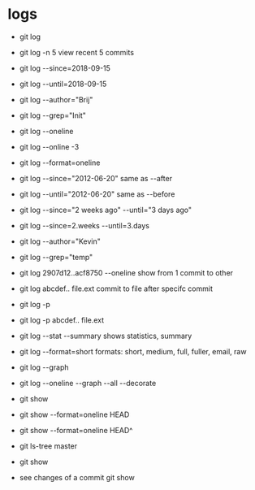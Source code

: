 # logs
- git log
- git log -n 5
  view recent 5 commits
- git log --since=2018-09-15
- git log --until=2018-09-15
- git log --author="Brij"
- git log --grep="Init"
- git log --oneline
- git log --online -3
- git log --format=oneline
- git log --since="2012-06-20"
same as --after
- git log --until="2012-06-20"
same as --before
- git log --since="2 weeks ago" --until="3 days ago"
- git log --since=2.weeks --until=3.days
- git log --author="Kevin"
- git log --grep="temp"
- git log 2907d12..acf8750 --oneline
show from 1 commit to other
- git log abcdef.. file.ext
commit to file after specifc commit
- git log -p
- git log -p abcdef.. file.ext
- git log --stat --summary
shows statistics, summary
- git log --format=short
  formats: short, medium, full, fuller, email, raw
- git log --graph
- git log --oneline --graph --all --decorate

- git show <sha>
- git show --format=oneline HEAD
- git show --format=oneline HEAD^
- git ls-tree master
- git show <tree-ish for file>

- see changes of a commit
  git show <COMMIT>

